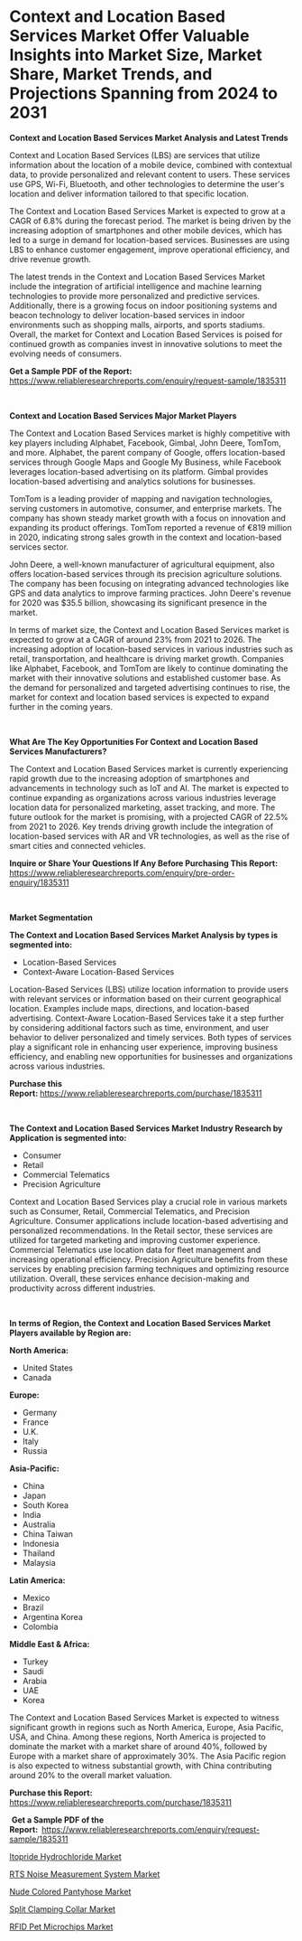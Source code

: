 <p><h1>Context and Location Based Services Market Offer Valuable Insights into Market Size, Market Share, Market Trends, and Projections Spanning from 2024 to 2031</h1></p><p><strong>Context and Location Based Services Market Analysis and Latest Trends</strong></p>
<p><p>Context and Location Based Services (LBS) are services that utilize information about the location of a mobile device, combined with contextual data, to provide personalized and relevant content to users. These services use GPS, Wi-Fi, Bluetooth, and other technologies to determine the user's location and deliver information tailored to that specific location.</p><p>The Context and Location Based Services Market is expected to grow at a CAGR of 6.8% during the forecast period. The market is being driven by the increasing adoption of smartphones and other mobile devices, which has led to a surge in demand for location-based services. Businesses are using LBS to enhance customer engagement, improve operational efficiency, and drive revenue growth.</p><p>The latest trends in the Context and Location Based Services Market include the integration of artificial intelligence and machine learning technologies to provide more personalized and predictive services. Additionally, there is a growing focus on indoor positioning systems and beacon technology to deliver location-based services in indoor environments such as shopping malls, airports, and sports stadiums. Overall, the market for Context and Location Based Services is poised for continued growth as companies invest in innovative solutions to meet the evolving needs of consumers.</p></p>
<p><strong>Get a Sample PDF of the Report:&nbsp;</strong> <a href="https://www.reliableresearchreports.com/enquiry/request-sample/1835311">https://www.reliableresearchreports.com/enquiry/request-sample/1835311</a></p>
<p>&nbsp;</p>
<p><strong>Context and Location Based Services Major Market Players</strong></p>
<p><p>The Context and Location Based Services market is highly competitive with key players including Alphabet, Facebook, Gimbal, John Deere, TomTom, and more. Alphabet, the parent company of Google, offers location-based services through Google Maps and Google My Business, while Facebook leverages location-based advertising on its platform. Gimbal provides location-based advertising and analytics solutions for businesses.</p><p>TomTom is a leading provider of mapping and navigation technologies, serving customers in automotive, consumer, and enterprise markets. The company has shown steady market growth with a focus on innovation and expanding its product offerings. TomTom reported a revenue of €819 million in 2020, indicating strong sales growth in the context and location-based services sector.</p><p>John Deere, a well-known manufacturer of agricultural equipment, also offers location-based services through its precision agriculture solutions. The company has been focusing on integrating advanced technologies like GPS and data analytics to improve farming practices. John Deere's revenue for 2020 was $35.5 billion, showcasing its significant presence in the market.</p><p>In terms of market size, the Context and Location Based Services market is expected to grow at a CAGR of around 23% from 2021 to 2026. The increasing adoption of location-based services in various industries such as retail, transportation, and healthcare is driving market growth. Companies like Alphabet, Facebook, and TomTom are likely to continue dominating the market with their innovative solutions and established customer base. As the demand for personalized and targeted advertising continues to rise, the market for context and location based services is expected to expand further in the coming years.</p></p>
<p>&nbsp;</p>
<p><strong>What Are The Key Opportunities For Context and Location Based Services Manufacturers?</strong></p>
<p><p>The Context and Location Based Services market is currently experiencing rapid growth due to the increasing adoption of smartphones and advancements in technology such as IoT and AI. The market is expected to continue expanding as organizations across various industries leverage location data for personalized marketing, asset tracking, and more. The future outlook for the market is promising, with a projected CAGR of 22.5% from 2021 to 2026. Key trends driving growth include the integration of location-based services with AR and VR technologies, as well as the rise of smart cities and connected vehicles.</p></p>
<p><strong>Inquire or Share Your Questions If Any Before Purchasing This Report:</strong> <a href="https://www.reliableresearchreports.com/enquiry/pre-order-enquiry/1835311">https://www.reliableresearchreports.com/enquiry/pre-order-enquiry/1835311</a></p>
<p>&nbsp;</p>
<p><strong>Market Segmentation</strong></p>
<p><strong>The Context and Location Based Services Market Analysis by types is segmented into:</strong></p>
<p><ul><li>Location-Based Services</li><li>Context-Aware Location-Based Services</li></ul></p>
<p><p>Location-Based Services (LBS) utilize location information to provide users with relevant services or information based on their current geographical location. Examples include maps, directions, and location-based advertising. Context-Aware Location-Based Services take it a step further by considering additional factors such as time, environment, and user behavior to deliver personalized and timely services. Both types of services play a significant role in enhancing user experience, improving business efficiency, and enabling new opportunities for businesses and organizations across various industries.</p></p>
<p><strong>Purchase this Report:&nbsp;</strong><a href="https://www.reliableresearchreports.com/purchase/1835311">https://www.reliableresearchreports.com/purchase/1835311</a></p>
<p>&nbsp;</p>
<p><strong>The Context and Location Based Services Market Industry Research by Application is segmented into:</strong></p>
<p><ul><li>Consumer</li><li>Retail</li><li>Commercial Telematics</li><li>Precision Agriculture</li></ul></p>
<p><p>Context and Location Based Services play a crucial role in various markets such as Consumer, Retail, Commercial Telematics, and Precision Agriculture. Consumer applications include location-based advertising and personalized recommendations. In the Retail sector, these services are utilized for targeted marketing and improving customer experience. Commercial Telematics use location data for fleet management and increasing operational efficiency. Precision Agriculture benefits from these services by enabling precision farming techniques and optimizing resource utilization. Overall, these services enhance decision-making and productivity across different industries.</p></p>
<p>&nbsp;</p>
<p><strong>In terms of Region, the Context and Location Based Services Market Players available by Region are:</strong></p>
<p>
    <p> <strong> North America: </strong>
        <ul>
            <li>United States</li>
            <li>Canada</li>
        </ul>
        </p> 
    <p> <strong> Europe: </strong>
        <ul>
            <li>Germany</li>
            <li>France</li>
            <li>U.K.</li>
            <li>Italy</li>
            <li>Russia</li>
        </ul>
        </p> 
    <p> <strong> Asia-Pacific: </strong>
        <ul>
            <li>China</li>
            <li>Japan</li>
            <li>South Korea</li>
            <li>India</li>
            <li>Australia</li>
            <li>China Taiwan</li>
            <li>Indonesia</li>
            <li>Thailand</li>
            <li>Malaysia</li>
        </ul>
        </p> 
    <p> <strong> Latin America: </strong>
        <ul>
            <li>Mexico</li>
            <li>Brazil</li>
            <li>Argentina Korea</li>
            <li>Colombia</li>
        </ul>
        </p> 
    <p> <strong> Middle East & Africa: </strong>
        <ul>
            <li>Turkey</li>
            <li>Saudi</li>
            <li>Arabia</li>
            <li>UAE</li>
            <li>Korea</li>
        </ul>
    </p>
    </p>
<p><p>The Context and Location Based Services Market is expected to witness significant growth in regions such as North America, Europe, Asia Pacific, USA, and China. Among these regions, North America is projected to dominate the market with a market share of around 40%, followed by Europe with a market share of approximately 30%. The Asia Pacific region is also expected to witness substantial growth, with China contributing around 20% to the overall market valuation.</p></p>
<p><strong>Purchase this Report: </strong><a href="https://www.reliableresearchreports.com/purchase/1835311">https://www.reliableresearchreports.com/purchase/1835311</a></p>
<p>&nbsp;<strong>Get a Sample PDF of the Report:&nbsp;&nbsp;</strong><a href="https://www.reliableresearchreports.com/enquiry/request-sample/1835311">https://www.reliableresearchreports.com/enquiry/request-sample/1835311</a></p>
<p><strong></strong></p>
<p><p><a href="https://medium.com/@cletusrice655/itopride-hydrochloride-market-the-key-to-successful-business-strategy-forecast-till-2031-5debf9a14435">Itopride Hydrochloride Market</a></p><p><a href="https://github.com/ashepherd82/Market-Research-Report-List-3/blob/main/rts-noise-measurement-system-market.md">RTS Noise Measurement System Market</a></p><p><a href="https://issuu.com/reportprime-2/docs/nude-colored-pantyhose-market-size-2030.pptx">Nude Colored Pantyhose Market</a></p><p><a href="https://issuu.com/reportprime-2/docs/split-clamping-collar-market-size-2030.pptx">Split Clamping Collar Market</a></p><p><a href="https://github.com/irfadac/Market-Research-Report-List-2/blob/main/rfid-pet-microchips-market.md">RFID Pet Microchips Market</a></p></p>